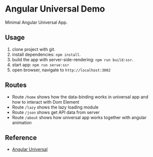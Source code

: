 # Angular Universal Demo

Minimal Angular Universal App.

## Usage

1. clone project with git.
2. install dependencies: `npm install`.
3. build the app with server-side-rendering: `npm run build:ssr`.
4. start app: `npm run serve:ssr`
5. open browser, navigate to `http://localhost:3002`

## Routes

* Route `/home` shows how the data-binding works in universal app and how to interact with Dom Element
* Route `/lazy` shows the lazy loading module
* Route `/json` shows get API data from server
* Route `/about` shows how universal app works together with angular animation

## Reference

* [Angular Universal](https://angular.io/guide/universal)
